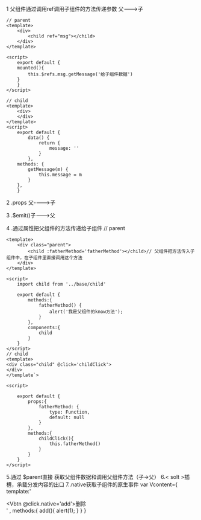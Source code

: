 
1   父组件通过调用ref调用子组件的方法传递参数 父--->子
    
    // parent
    <template>
        <div>
            <child ref="msg"></child>
        </div>
    </template>

    <script>
        export default {
        mounted(){
            this.$refs.msg.getMessage('给子组件数据')
        }
        }
    </script>
    
    // child
    <template>
        <div>
        </div>
    </template>
    <script>
        export default {
            data() {
                return {
                    message: ''
                }
            },
        methods: {
            getMessage(m) {
                this.message = m
            }
        },   
        }


2 .props 父---->子

3 .$emit()子--->父

4 .通过属性把父组件的方法传递给子组件
    // parent

    <template>
        <div class="parent">
            <child :fatherMethod='fatherMethod'></child>// 父组件把方法传入子组件中，在子组件里直接调用这个方法
        </div>
    </template>

    <script>
        import child from '../base/child'
        
        export default {
            methods:{
                fatherMethod() {
                    alert('我是父组件的know方法');
                }
            },
            components:{
                child
            }
        }
    </script>
    // child
    <template>
    <div class="child" @click='childClick'>
    </div>
    </template`>

    <script>

        export default {
            props:{
                fatherMethod: {
                    type: Function,
                    default: null
                }
            },
            methods:{
                childClick(){
                    this.fatherMethod()
                }
            }
        }
    </script>

5.通过 $parent直接 获取父组件数据和调用父组件方法（子->父）
6.< solt >插槽，承载分发内容的出口
7..native获取子组件的原生事件
    var Vcontent={ 
        template:'<div><Vbtn @click.native='add'>删除</Vbtn></div>' ,
        methods:{
            add(){
                alert(1);
            }
        }
    }

